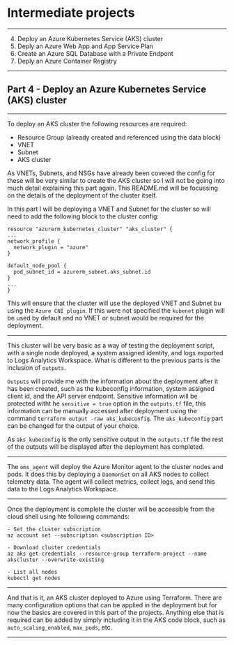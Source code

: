 # Intermediate projects
---
4. Deploy an Azure Kubernetes Service (AKS) cluster
5. Deply an Azure Web App and App Service Plan
6. Create an Azure SQL Database with a Private Endpont
7. Deply an Azure Container Registry

---
## Part 4 - Deploy an Azure Kubernetes Service (AKS) cluster
---

To deploy an AKS cluster the following resources are required:
- Resource Group (already created and referenced using the data block)
- VNET
- Subnet
- AKS cluster

As VNETs, Subnets, and NSGs have already been covered the config for these will be very similar to create the AKS cluster so I will not be going into much detail explaining this part again. This README.md will be focussing on the details of the deployment of the cluster itself.

In this part I will be deploying a VNET and Subnet for the cluster so will need to add the following block to the cluster config:

```
resource "azurerm_kubernetes_cluster" "aks_cluster" {
...
network_profile {
  network_plugin = "azure"
}

default_node_pool {
  pod_subnet_id = azurerm_subnet.aks_subnet.id
}
...
}
```
This will ensure that the cluster will use the deployed VNET and Subnet bu using the `Azure CNI plugin`. If this were not specified the `kubenet` plugin will be used by default and no VNET or subnet would be required for the deployment.

---

This cluster will be very basic as a way of testing the deployment script, with a single node deployed, a system assigned identity, and logs exported to Logs Analytics Workspace. What is different to the previous parts is the inclusion of `outputs`.

`Outputs` will provide me with the information about the deployment after it has been created, such as the kubeconfig information, system assigned client id, and the API server endpoint. Sensitive information will be protected witht he `sensitive = true` option in the `outputs.tf` file, this information can be manually accessed after deployment using the command `terraform output -raw aks_kubeconfig`. The `aks_kubeconfig` part can be changed for the output of your choice.

As `aks_kubeconfig` is the only sensitive output in the `outputs.tf` file the rest of the outputs will be displayed after the deployment has completed.

---

The `oms_agent` will deploy the Azure Monitor agent to the cluster nodes and pods. It does this by deploying a `DaemonSet` on all AKS nodes to collect telemetry data. The agent will collect metrics, collect logs, and send this data to the Logs Analytics Workspace.

---

Once the deployment is complete the cluster will be accessible from the cloud shell using hte following commands:

```
- Set the cluster subscription
az account set --subscription <subscription ID>

- Download cluster credentials
az aks get-credentials --resource-group terraform-project --name akscluster --overwrite-existing

- List all nodes
kubectl get nodes
```
---

And that is it, an AKS cluster deployed to Azure using Terraform. There are many configuration options that can be applied in the deployment but for now the basics are covered in this part of the projects. Anything else that is required can be added by simply including it in the AKS code block, such as `auto_scaling_enabled`, `max_pods`, etc.

---
